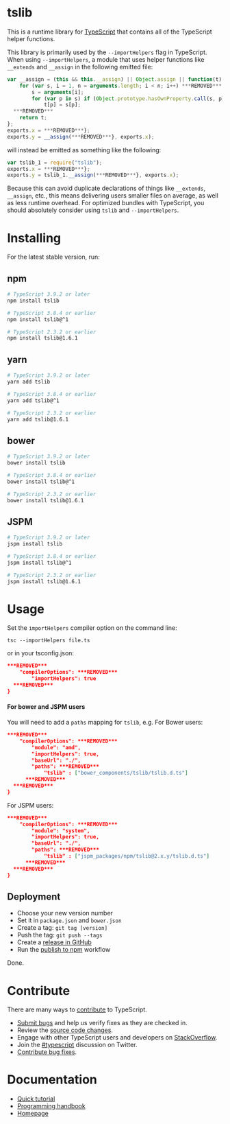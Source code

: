 # tslib

This is a runtime library for [TypeScript](http://www.typescriptlang.org/) that contains all of the TypeScript helper functions.

This library is primarily used by the `--importHelpers` flag in TypeScript.
When using `--importHelpers`, a module that uses helper functions like `__extends` and `__assign` in the following emitted file:

```ts
var __assign = (this && this.__assign) || Object.assign || function(t) ***REMOVED***
    for (var s, i = 1, n = arguments.length; i < n; i++) ***REMOVED***
        s = arguments[i];
        for (var p in s) if (Object.prototype.hasOwnProperty.call(s, p))
            t[p] = s[p];
  ***REMOVED***
    return t;
};
exports.x = ***REMOVED***};
exports.y = __assign(***REMOVED***}, exports.x);

```

will instead be emitted as something like the following:

```ts
var tslib_1 = require("tslib");
exports.x = ***REMOVED***};
exports.y = tslib_1.__assign(***REMOVED***}, exports.x);
```

Because this can avoid duplicate declarations of things like `__extends`, `__assign`, etc., this means delivering users smaller files on average, as well as less runtime overhead.
For optimized bundles with TypeScript, you should absolutely consider using `tslib` and `--importHelpers`.

# Installing

For the latest stable version, run:

## npm

```sh
# TypeScript 3.9.2 or later
npm install tslib

# TypeScript 3.8.4 or earlier
npm install tslib@^1

# TypeScript 2.3.2 or earlier
npm install tslib@1.6.1
```

## yarn

```sh
# TypeScript 3.9.2 or later
yarn add tslib

# TypeScript 3.8.4 or earlier
yarn add tslib@^1

# TypeScript 2.3.2 or earlier
yarn add tslib@1.6.1
```

## bower

```sh
# TypeScript 3.9.2 or later
bower install tslib

# TypeScript 3.8.4 or earlier
bower install tslib@^1

# TypeScript 2.3.2 or earlier
bower install tslib@1.6.1
```

## JSPM

```sh
# TypeScript 3.9.2 or later
jspm install tslib

# TypeScript 3.8.4 or earlier
jspm install tslib@^1

# TypeScript 2.3.2 or earlier
jspm install tslib@1.6.1
```

# Usage

Set the `importHelpers` compiler option on the command line:

```
tsc --importHelpers file.ts
```

or in your tsconfig.json:

```json
***REMOVED***
    "compilerOptions": ***REMOVED***
        "importHelpers": true
  ***REMOVED***
}
```

#### For bower and JSPM users

You will need to add a `paths` mapping for `tslib`, e.g. For Bower users:

```json
***REMOVED***
    "compilerOptions": ***REMOVED***
        "module": "amd",
        "importHelpers": true,
        "baseUrl": "./",
        "paths": ***REMOVED***
            "tslib" : ["bower_components/tslib/tslib.d.ts"]
      ***REMOVED***
  ***REMOVED***
}
```

For JSPM users:

```json
***REMOVED***
    "compilerOptions": ***REMOVED***
        "module": "system",
        "importHelpers": true,
        "baseUrl": "./",
        "paths": ***REMOVED***
            "tslib" : ["jspm_packages/npm/tslib@2.x.y/tslib.d.ts"]
      ***REMOVED***
  ***REMOVED***
}
```

## Deployment

- Choose your new version number
- Set it in `package.json` and `bower.json`
- Create a tag: `git tag [version]`
- Push the tag: `git push --tags`
- Create a [release in GitHub](https://github.com/microsoft/tslib/releases)
- Run the [publish to npm](https://github.com/microsoft/tslib/actions?query=workflow%3A%22Publish+to+NPM%22) workflow

Done.

# Contribute

There are many ways to [contribute](https://github.com/Microsoft/TypeScript/blob/master/CONTRIBUTING.md) to TypeScript.

* [Submit bugs](https://github.com/Microsoft/TypeScript/issues) and help us verify fixes as they are checked in.
* Review the [source code changes](https://github.com/Microsoft/TypeScript/pulls).
* Engage with other TypeScript users and developers on [StackOverflow](http://stackoverflow.com/questions/tagged/typescript).
* Join the [#typescript](http://twitter.com/#!/search/realtime/%23typescript) discussion on Twitter.
* [Contribute bug fixes](https://github.com/Microsoft/TypeScript/blob/master/CONTRIBUTING.md).

# Documentation

* [Quick tutorial](http://www.typescriptlang.org/Tutorial)
* [Programming handbook](http://www.typescriptlang.org/Handbook)
* [Homepage](http://www.typescriptlang.org/)
